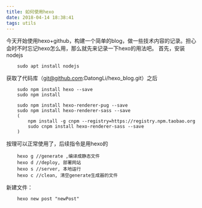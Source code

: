 ```yaml
---
title: 如何使用hexo
date: 2018-04-14 18:38:41
tags: utils
---
```


今天开始使用hexo+github，构建一个简单的blog，做一些技术内容的记录。担心会时不时忘记hexo怎么用，那么就先来记录一下hexo的用法吧。
首先，安装nodejs
```
    sudo apt install nodejs
```
获取了代码库（git@github.com:DatongLi/hexo_blog.git）之后
```
    sudo npm install hexo --save
    sudo npm install
    
    sudo npm install hexo-renderer-pug --save
    sudo npm install hexo-renderer-sass --save
    (
        npm install -g cnpm --registry=https://registry.npm.taobao.org
        sudo cnpm install hexo-renderer-sass --save
    )
```
按理可以正常使用了，后续指令是用hexo的
```
    hexo g //generate ,编译成静态文件
    hexo d //deploy, 部署网站
    hexo s //server, 本地运行
    hexo c //clean, 清空generate生成器的文件
```
新建文件：
```
    hexo new post "newPost"
```
